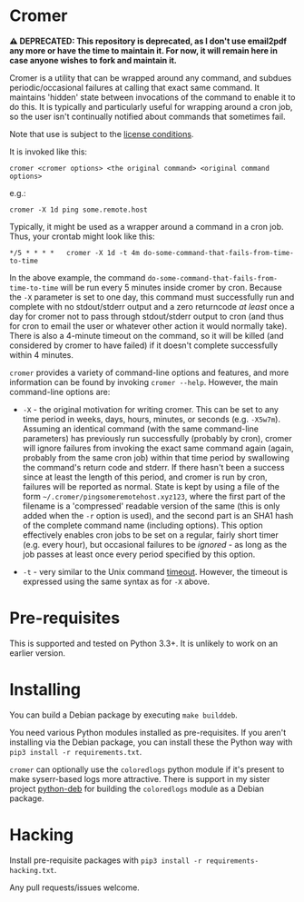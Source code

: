 # Cromer

**⚠️ DEPRECATED: This repository is deprecated, as I don't use email2pdf any more or have the time to maintain it. For now, it will remain here in case anyone wishes to fork and maintain it.**

Cromer is a utility that can be wrapped around any command, and subdues
periodic/occasional failures at calling that exact same command. It maintains
'hidden' state between invocations of the command to enable it to do this.
It is typically and particularly useful for wrapping around a cron job,
so the user isn't continually notified about commands that sometimes fail.

Note that use is subject to the [license
conditions](https://github.com/andrewferrier/cromer/blob/master/LICENSE.txt).

It is invoked like this:

    cromer <cromer options> <the original command> <original command options>

e.g.:

    cromer -X 1d ping some.remote.host

Typically, it might be used as a wrapper around a command in a cron job. Thus,
your crontab might look like this:

    */5 * * * *   cromer -X 1d -t 4m do-some-command-that-fails-from-time-to-time

In the above example, the command
`do-some-command-that-fails-from-time-to-time` will be run every 5 minutes
inside cromer by cron. Because the `-X` parameter is set to one day, this
command must successfully run and complete with no stdout/stderr output and a
zero returncode *at least* once a day for cromer not to pass through
stdout/stderr output to cron (and thus for cron to email the user or whatever
other action it would normally take). There is also a 4-minute timeout on the
command, so it will be killed (and considered by cromer to have failed) if it
doesn't complete successfully within 4 minutes.

`cromer` provides a variety of command-line options and features, and more
information can be found by invoking `cromer --help`. However, the main
command-line options are:

* `-X` - the original motivation for writing cromer. This can be set to any
  time period in weeks, days, hours, minutes, or seconds (e.g. `-X5w7m`).
  Assuming an identical command (with the same command-line parameters) has
  previously run successfully (probably by cron), cromer will ignore failures
  from invoking the exact same command again (again, probably from the same
  cron job) within that time period by swallowing the command's return code
  and stderr. If there hasn't been a success since at least the length of this
  period, and cromer is run by cron, failures will be reported as normal.
  State is kept by using a file of the form
  `~/.cromer/pingsomeremotehost.xyz123`, where the first part of the filename
  is a 'compressed' readable version of the same (this is only added when the
  `-r` option is used), and the second part is an SHA1 hash of the complete
  command name (including options). This option effectively enables cron jobs
  to be set on a regular, fairly short timer (e.g. every hour), but occasional
  failures to be *ignored* - as long as the job passes at least once every
  period specified by this option.

* `-t` - very similar to the Unix command
  [timeout](http://man7.org/linux/man-pages/man1/timeout.1.html). However, the
  timeout is expressed using the same syntax as for `-X` above.

# Pre-requisites

This is supported and tested on Python 3.3+. It is unlikely to work on an
earlier version.

# Installing

You can build a Debian package by executing `make builddeb`.

You need various Python modules installed as pre-requisites. If you aren't
installing via the Debian package, you can install these the Python way with
`pip3 install -r requirements.txt`.

`cromer` can optionally use the `coloredlogs` python module if it's present to
make syserr-based logs more attractive. There is support in my sister project
[python-deb](https://github.com/andrewferrier/python-deb) for building the
`coloredlogs` module as a Debian package.

# Hacking

Install pre-requisite packages with `pip3 install -r
requirements-hacking.txt`.

Any pull requests/issues welcome.
